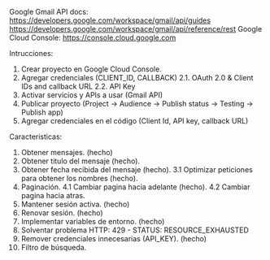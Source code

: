 Google Gmail API docs: https://developers.google.com/workspace/gmail/api/guides
https://developers.google.com/workspace/gmail/api/reference/rest
Google Cloud Console: https://console.cloud.google.com

Intrucciones:

1. Crear proyecto en Google Cloud Console.
2. Agregar credenciales (CLIENT_ID, CALLBACK)
2.1. OAuth 2.0 & Client IDs and callback URL
2.2. API Key
3. Activar servicios y APIs a usar (Gmail API)
4. Publicar proyecto (Project -> Audience -> Publish status -> Testing -> Publish app)
5. Agregar credenciales en el código (Client Id, API key, callback URL)

Caracteristicas:

1. Obtener mensajes. (hecho)
2. Obtener titulo del mensaje (hecho).
3. Obtener fecha recibida del mensaje (hecho).
3.1 Optimizar peticiones para obtener los nombres (hecho).
4. Paginación.
4.1 Cambiar pagina hacia adelante (hecho).
4.2 Cambiar pagina hacia atras.
5. Mantener sesión activa. (hecho)
6. Renovar sesión. (hecho)
7. Implementar variables de entorno. (hecho)
8. Solventar problema HTTP: 429 - STATUS: RESOURCE_EXHAUSTED
9. Remover credenciales innecesarias (API_KEY). (hecho)
10. Filtro de búsqueda.